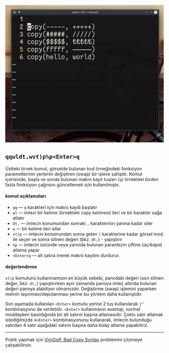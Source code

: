 ![](64.gif)

## `qqwldt,wvt)p%p<Enter>q`

Üstteki örnek komut, görselde bulunan kod örneğindeki fonksiyon parametlerinin yerlerini değiştiren (swap) bir işleve sahiptir. Komut içerisinde, başta ve sonda bulunan makro kayıt tuşları (`q`) örnekteki birden fazla fonksiyon çağrısını güncellemek için kullanılmıştır. 

#### komut açıklamaları

- `qq` ― `q` karakteri için makro kaydı başlatır
- `wl` ― imleci bir kelime (örnekteki _copy_ kelimesi) ileri ve bir karakter sağa atlatır 
- `dt,` ― imlecin konumundan sonraki `,` karakterinin yanına kadar siler
- `w` ― bir kelime ileri atlar
- `vt)p` ― imlecin konumundan sonra gelen `)` karakterine kadar görsel mod ile seçer ve sonra silinen değeri (bkz. `dt,`) - yapıştırır
- `%p` ― imlecin üstünde veya yanında bulunan parantezin çiftine (_aç/kapa_) atlama yapar
- `<Enter>q` ― alt satıra inerek makro kaydını durdurur.

#### değerlendirme

`vt)p` komutunu kullanmamızın en büyük sebebi, panodaki değeri (son silinen değer, bkz: `dt,`) yapıştırırken aynı zamanda panoya imleç altında bulunan değeri panoya alabiliyor olmamızdır. Değiştirme (swap) işlemini yaparken metnin taşınması/depolanması  yerine bu yöntem daha kullanışlıdır. 

Son aşamada kullanılan `<Enter>` komutu yerine 2 tuş kullanılarak `j^` kombinasyonu da verilebilir. `<Enter>` kullanmanın avantajı, normal moddayken basıldığında bir alt satırın başına atlamasıdır. Çoklu satır atlamak istediğimizde `4<Enter>` kombinasyonunu kullanarak, imlecin bulunduğu satırdan 4 satır aşağıdaki satırın başına daha kolay atlama yapabiliriz.

---

Pratik yapmak için [VimGolf: Bad Copy Syntax](http://www.vimgolf.com/challenges/5d3122ace2e18c0006b8bc4d) problemini çözmeye çalışabilirsin.
